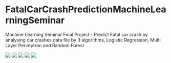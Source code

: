 # FatalCarCrashPredictionMachineLearningSeminar
Machine Learning Seminar Final Project - Predict Fatal car crash by analysing car crashes data file by 3 algorithms, Logistic Regression, Multi Layer Perceptron and Random Forest


![](https://github.com/ShalevL/FatalCarCrashPredictionMachineLearningSeminar/blob/master/1.png)
![](https://github.com/ShalevL/FatalCarCrashPredictionMachineLearningSeminar/blob/master/2.png)
![](https://github.com/ShalevL/FatalCarCrashPredictionMachineLearningSeminar/blob/master/3.png)
![](https://github.com/ShalevL/FatalCarCrashPredictionMachineLearningSeminar/blob/master/4.png)
![](https://github.com/ShalevL/FatalCarCrashPredictionMachineLearningSeminar/blob/master/5.png)

